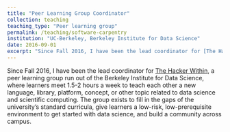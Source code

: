 ```yaml
---
title: "Peer Learning Group Coordinator"
collection: teaching
teaching_type: "Peer learning group"
permalink: /teaching/software-carpentry
institution: "UC-Berkeley, Berkeley Institute for Data Science"
date: 2016-09-01
excerpt: "Since Fall 2016, I have been the lead coordinator for [The Hacker Within](http://thehackerwithin.org/berkeley/), a weekly peer learning group for scientific computing and data science, which is run out of the Berkeley Institute for Data Science."
---
```

Since Fall 2016, I have been the lead coordinator for [The Hacker Within](http://thehackerwithin.org/berkeley/), a peer learning group run out of the Berkeley Institute for Data Science, where learners meet 1.5-2 hours a week to teach each other a new language, library, platform, concept, or other topic related to data science and scientific computing. The group exists to fill in the gaps of the university’s standard curricula, give learners a low-risk, low-prerequisite environment to get started with data science, and build a community across campus.
